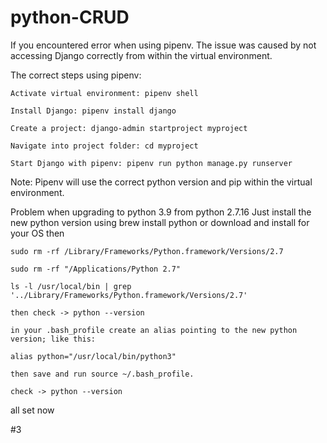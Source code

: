 # python-CRUD

If you encountered error when using pipenv. The issue was caused by not accessing Django correctly from within the virtual environment.

The correct steps using pipenv:

    Activate virtual environment: pipenv shell

    Install Django: pipenv install django

    Create a project: django-admin startproject myproject

    Navigate into project folder: cd myproject

    Start Django with pipenv: pipenv run python manage.py runserver

Note: Pipenv will use the correct python version and pip within the virtual environment.

Problem when upgrading to python 3.9 from python 2.7.16 Just install the new python version using brew install python or download and install for your OS then

    sudo rm -rf /Library/Frameworks/Python.framework/Versions/2.7

    sudo rm -rf "/Applications/Python 2.7"

    ls -l /usr/local/bin | grep '../Library/Frameworks/Python.framework/Versions/2.7'

    then check -> python --version

    in your .bash_profile create an alias pointing to the new python version; like this:

    alias python="/usr/local/bin/python3"

    then save and run source ~/.bash_profile.

    check -> python --version

all set now

#3
